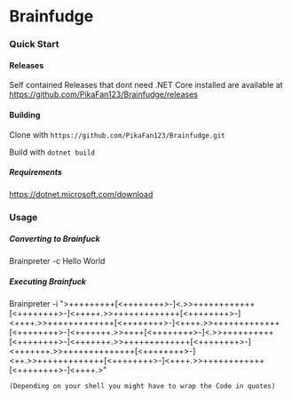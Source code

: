 # Brainfudge

### Quick Start
#### Releases
Self contained Releases that dont need .NET Core installed are available at 
https://github.com/PikaFan123/Brainfudge/releases

#### Building
Clone with `https://github.com/PikaFan123/Brainfudge.git`

Build with `dotnet build`
##### Requirements
https://dotnet.microsoft.com/download
### Usage
##### Converting to Brainfuck
Brainpreter -c Hello World 
##### Executing Brainfuck
Brainpreter -i ">+++++++++[<++++++++>-]<.>>++++++++++++[<++++++++>-]<+++++.>>+++++++++++++[<++++++++>-]<++++.>>+++++++++++++[<++++++++>-]<++++.>>+++++++++++++[<++++++++>-]<+++++++.>>++++[<++++++++>-]<.>>++++++++++[<++++++++>-]<+++++++.>>+++++++++++++[<++++++++>-]<+++++++.>>++++++++++++++[<++++++++>-]<++.>>+++++++++++++[<++++++++>-]<++++.>>++++++++++++[<++++++++>-]<++++.>"

`(Depending on your shell you might have to wrap the Code in quotes)`
